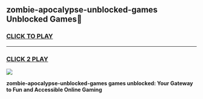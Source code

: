 
## zombie-apocalypse-unblocked-games Unblocked Games👋
<h3>
<a href="https://news.freeplayer.one?title=zombie-apocalypse-unblocked-games&ref=16F">CLICK TO PLAY</a></h3>
<hr>

<h3>
<a href="https://news.freeplayer.one?title=zombie-apocalypse-unblocked-games&ref=16F">CLICK 2 PLAY</a>
  
</h3>

<a href="https://news.freeplayer.one?title=zombie-apocalypse-unblocked-games&ref=16F/"><img src="https://clearcache.store/games.png"></a>


**zombie-apocalypse-unblocked-games games unblocked: Your Gateway to Fun and Accessible Online Gaming**
